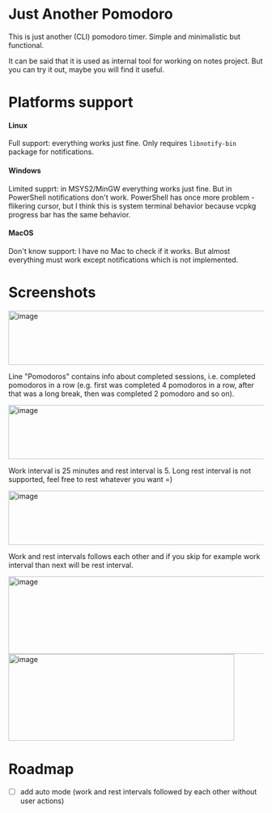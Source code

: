 # Just Another Pomodoro

This is just another (CLI) pomodoro timer. Simple and minimalistic but functional.

It can be said that it is used as internal tool for working on notes project. But you can try it out, maybe you will find it useful.

# Platforms support

#### Linux

Full support: everything works just fine. Only requires `libnotify-bin` package for notifications.

#### Windows

Limited supprt: in MSYS2/MinGW everything works just fine. But in PowerShell notifications don't work. PowerShell has once more problem - flikering cursor, but I think this is system terminal behavior because vcpkg progress bar has the same behavior.

#### MacOS

Don't know support: I have no Mac to check if it works. But almost everything must work except notifications which is not implemented.

# Screenshots

<img width="577" height="107" alt="image" src="https://github.com/user-attachments/assets/ae5a51d0-cf98-45ba-bc89-948efd3101a5" />

Line "Pomodoros" contains info about completed sessions, i.e. completed pomodoros in a row (e.g. first was completed 4 pomodoros in a row, after that was a long break, then was completed 2 pomodoro and so on).

<img width="577" height="107" alt="image" src="https://github.com/user-attachments/assets/ae21fc44-e596-42a4-9f92-f30936818175" />

Work interval is 25 minutes and rest interval is 5. Long rest interval is not supported, feel free to rest whatever you want =)

<img width="577" height="107" alt="image" src="https://github.com/user-attachments/assets/0b2902ed-031d-4dd0-ac20-4970720a4583" />

Work and rest intervals follows each other and if you skip for example work interval than next will be rest interval.

<img width="516" height="153" alt="image" src="https://github.com/user-attachments/assets/24ac83a4-692c-4fa2-a3b1-6311564c448d" />

<img width="446" height="171" alt="image" src="https://github.com/user-attachments/assets/585361ad-24ae-4cf4-9eb4-e5689bc0f654" />

# Roadmap

- [ ] add auto mode (work and rest intervals followed by each other without user actions)
